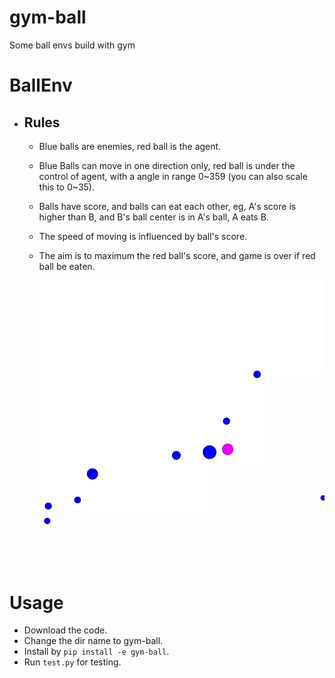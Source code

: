 # gym-ball
Some ball envs build with gym

# BallEnv

- ## Rules
  - Blue balls are enemies, red ball is the agent.
  - Blue Balls can move in one direction only, red ball is under the control of agent, with a angle in range 0\~359 (you can also scale this to 0~35).
  - Balls have score, and balls can eat each other, eg, A's score is higher than B, and B's ball center is in A's ball, A eats B.
  - The speed of moving is influenced by ball's score.
  - The aim is to maximum the red ball's score, and game is over if red ball be eaten.

    ![ball](./img/ball.webp)

# Usage

- Download the code.
- Change the dir name to gym-ball.
- Install by `pip install -e gym-ball`.
- Run `test.py` for testing.
